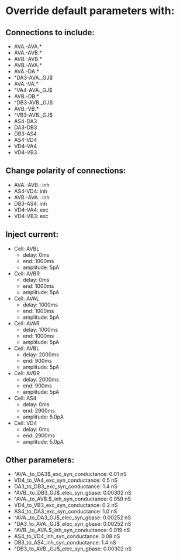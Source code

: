 # Override default parameters with:
## Connections to include:
- AVA.-AVA.*
- AVA.-AVB.*
- AVB.-AVB.*
- AVB.-AVA.*
- AVA.-DA.*
- ^DA3-AVA.\_GJ$
- AVA.-VA.*
- ^VA4-AVA.\_GJ$
- AVB.-DB.*
- ^DB3-AVB.\_GJ$
- AVB.-VB.*
- ^VB3-AVB.\_GJ$
- AS4-DA3
- DA3-DB3
- DB3-AS4
- AS4-VD4
- VD4-VA4
- VD4-VB3

## Change polarity of connections:
- AVA.-AVB.: inh
- AS4-VD4: inh
- AVB.-AVA.: inh
- DB3-AS4: inh
- VD4-VA4: exc
- VD4-VB3: exc

## Inject current:
- Cell: AVBL
    - delay: 0ms
    - end: 1000ms
    - amplitude: 5pA
- Cell: AVBR
    - delay: 0ms
    - end: 1000ms
    - amplitude: 5pA
- Cell: AVAL
    - delay: 1000ms
    - end: 1000ms
    - amplitude: 5pA
- Cell: AVAR
    - delay: 1000ms
    - end: 1000ms
    - amplitude: 5pA
- Cell: AVBL
    - delay: 2000ms
    - end: 900ms
    - amplitude: 5pA
- Cell: AVBR
    - delay: 2000ms
    - end: 900ms
    - amplitude: 5pA
- Cell: AS4
    - delay: 0ms
    - end: 2900ms
    - amplitude: 5.0pA
- Cell: VD4
    - delay: 0ms
    - end: 2900ms
    - amplitude: 5.0pA

## Other parameters:
- ^AVA._to_DA3$_exc_syn_conductance: 0.01 nS
- VD4_to_VA4_exc_syn_conductance: 0.5 nS
- DA3_to_DB3_exc_syn_conductance: 1.4 nS
- ^AVB._to_DB3\_GJ$_elec_syn_gbase: 0.00302 nS
- ^AVA._to_AVB.$_inh_syn_conductance: 0.059 nS
- VD4_to_VB3_exc_syn_conductance: 0.2 nS
- AS4_to_DA3_exc_syn_conductance: 1.0 nS
- ^AVA._to_DA3\_GJ$_elec_syn_gbase: 0.00252 nS
- ^DA3_to_AVA.\_GJ$_elec_syn_gbase: 0.00252 nS
- ^AVB._to_AVA.$_inh_syn_conductance: 0.019 nS
- AS4_to_VD4_inh_syn_conductance: 0.08 nS
- DB3_to_AS4_inh_syn_conductance: 1.4 nS
- ^DB3_to_AVB.\_GJ$_elec_syn_gbase: 0.00302 nS

